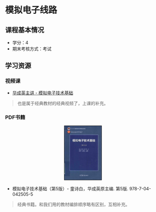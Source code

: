 # 模拟电子线路

## 课程基本情况

- 学分：4
- 期末考核方式：考试

## 学习资源

### 视频课

- [华成英主讲 - 模拟电子技术基础](https://www.bilibili.com/video/BV19s411a7KL)
>也是属于经典教材的经典视频了，上课的补充。


### PDF书籍

<center>
    <a href="https://bookos-z1.org/book/16599034/bb8c3f"><img src="../images/模拟电子技术基础-华成英.jpg" width = 120 style="border:1px solid black" ></a>
</center>

- 模拟电子技术基础（第5版）- 童诗白，华成英原主编. 第5版. 978-7-04-042505-5
>经典书籍。和我们用的教材编排顺序略有区别，互相补充。



